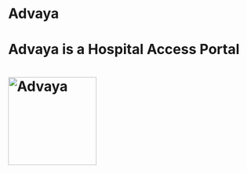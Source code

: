 # Advaya
# Advaya is a Hospital Access Portal
# <img width="180" alt="Advaya" src="https://github.com/chathuryasri1912/Advaya/assets/128734435/3ec060e7-c5f7-4909-9175-da30e79b7223">
